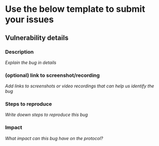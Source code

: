 # Use the below template to submit your issues

## Vulnerability details
### Description
*Explain the bug in details*

### (optional) link to screenshot/recording
*Add links to screenshots or video recordings that can help us identify the bug*

### Steps to reproduce
*Write doewn steps to reproduce this bug*

### Impact
*What impact can this bug have on the protocol?*
